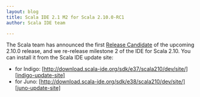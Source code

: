 ```yaml
---
layout: blog
title: Scala IDE 2.1 M2 for Scala 2.10.0-RC1
author: Scala IDE team

---
```


The Scala team has announced the first [Release Candidate][rc1-notes] of the upcoming 2.10.0 release, and we re-release 
milestone 2 of the IDE for Scala 2.10. You can install it from the Scala IDE update site:

* for Indigo: [http://download.scala-ide.org/sdk/e37/scala210/dev/site/][indigo-update-site]
* for Juno: [http://download.scala-ide.org/sdk/e38/scala210/dev/site/][juno-update-site]


[rc1-notes]: http://www.scala-lang.org/node/13096
[indigo-update-site]: http://download.scala-ide.org/sdk/e37/scala210/dev/site/
[juno-update-site]: http://download.scala-ide.org/sdk/e38/scala210/dev/site/
